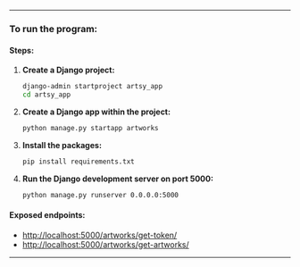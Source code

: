 
---

### To run the program:

#### Steps:

1. **Create a Django project:**
   ```bash
   django-admin startproject artsy_app
   cd artsy_app
   ```

2. **Create a Django app within the project:**
   ```bash
   python manage.py startapp artworks
   ```

3. **Install the packages:**
   ```bash
   pip install requirements.txt
   ```

4. **Run the Django development server on port 5000:**
   ```bash
   python manage.py runserver 0.0.0.0:5000
   ```

#### Exposed endpoints:

- [http://localhost:5000/artworks/get-token/](http://localhost:5000/artworks/get-token/)
- [http://localhost:5000/artworks/get-artworks/](http://localhost:5000/artworks/get-artworks/)

---
